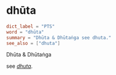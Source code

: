 # dhūta

``` toml
dict_label = "PTS"
word = "dhūta"
summary = "Dhūta & Dhūtaṅga see dhuta."
see_also = ["dhuta"]
```

Dhūta & Dhūtaṅga

see *[dhuta](dhuta.md)*.

